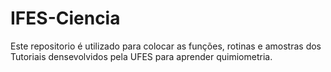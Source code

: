 # IFES-Ciencia
Este repositorio é utilizado para colocar as funções, rotinas e amostras dos Tutoriais densevolvidos pela UFES para aprender quimiometria.
